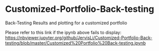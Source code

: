 # Customized-Portfolio-Back-testing
Back-Testing Results and plotting for a customized portfolio

Please refer to this link if the ipynb above fails to display:
https://nbviewer.jupyter.org/github/JervisLi/Customized-Portfolio-Back-testing/blob/master/Customized%20Portfolio%20Back-testing.ipynb
